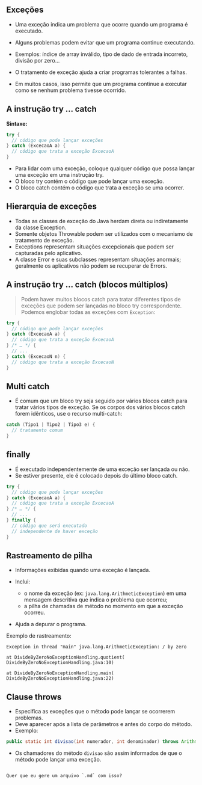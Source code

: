 ## Exceções
- Uma exceção indica um problema que ocorre quando um programa é executado.  
- Alguns problemas podem evitar que um programa continue executando.  
- Exemplos: índice de array inválido, tipo de dado de entrada incorreto, divisão por zero...  
  
- O tratamento de exceção ajuda a criar programas tolerantes a falhas.  
- Em muitos casos, isso permite que um programa continue a executar como se nenhum problema tivesse ocorrido.

## A instrução try … catch

**Sintaxe:**

```java
try {
  // código que pode lançar exceções
} catch (ExcecaoA a) {
  // código que trata a exceção ExcecaoA
}
```

* Para lidar com uma exceção, coloque qualquer código que possa lançar uma exceção em uma instrução try.
* O bloco try contém o código que pode lançar uma exceção.
* O bloco catch contém o código que trata a exceção se uma ocorrer.

## Hierarquia de exceções

* Todas as classes de exceção do Java herdam direta ou indiretamente da classe Exception.
* Somente objetos Throwable podem ser utilizados com o mecanismo de tratamento de exceção.
* Exceptions representam situações excepcionais que podem ser capturadas pelo aplicativo.
* A classe Error e suas subclasses representam situações anormais; geralmente os aplicativos não podem se recuperar de Errors.

## A instrução try … catch (blocos múltiplos)
> Podem haver muitos blocos catch para tratar diferentes tipos de exceções que podem ser lançadas no bloco try correspondente.
> Podemos englobar todas as exceções com `Exception`:

```java
try {
  // código que pode lançar exceções
} catch (ExcecaoA a) {
  // código que trata a exceção ExcecaoA
} /* … */ {
  // ...
} catch (ExcecaoN n) {
  // código que trata a exceção ExcecaoN
}
```

## Multi catch

- É comum que um bloco try seja seguido por vários blocos catch para tratar vários tipos de exceção.
Se os corpos dos vários blocos catch forem idênticos, use o recurso multi-catch:

```java
catch (Tipo1 | Tipo2 | Tipo3 e) {
  // tratamento comum
}
```

## finally

* É executado independentemente de uma exceção ser lançada ou não.
* Se estiver presente, ele é colocado depois do último bloco catch.

```java
try {
  // código que pode lançar exceções
} catch (ExcecaoA a) {
  // código que trata a exceção ExcecaoA
} /* … */ {
  // ...
} finally {
  // código que será executado
  // independente de haver exceção
}
```

## Rastreamento de pilha

* Informações exibidas quando uma exceção é lançada.
* Inclui:

  * o nome da exceção (ex: `java.lang.ArithmeticException`) em uma mensagem descritiva que indica o problema que ocorreu;
  * a pilha de chamadas de método no momento em que a exceção ocorreu.
* Ajuda a depurar o programa.

Exemplo de rastreamento:

```
Exception in thread "main" java.lang.ArithmeticException: / by zero

at DivideByZeroNoExceptionHandling.quotient(
DivideByZeroNoExceptionHandling.java:10)

at DivideByZeroNoExceptionHandling.main(
DivideByZeroNoExceptionHandling.java:22)
```

## Clause throws

* Especifica as exceções que o método pode lançar se ocorrerem problemas.
* Deve aparecer após a lista de parâmetros e antes do corpo do método.
* Exemplo:

```java
public static int divisao(int numerador, int denominador) throws ArithmeticException
```

* Os chamadores do método `divisao` são assim informados de que o método pode lançar uma exceção.

```

Quer que eu gere um arquivo `.md` com isso?
```
